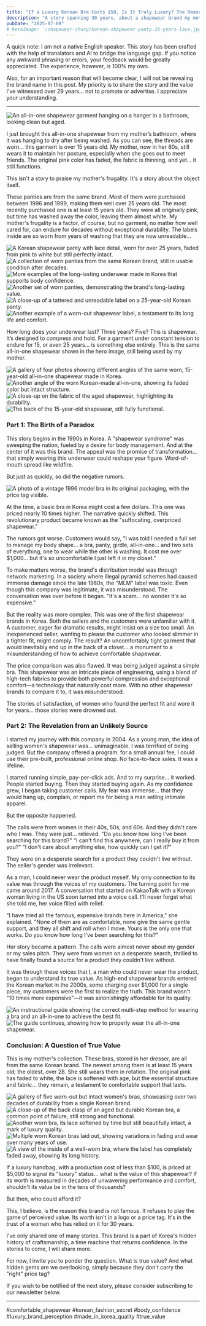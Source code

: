 ```yaml
---
title: "If a Luxury Korean Bra Costs $50, Is It Truly Luxury? The Reason This Brand Is Unknown."
description: "A story spanning 30 years, about a shapewear brand my mother has worn for decades. It's a tale of misunderstood value, market prejudice, and the quiet power of true quality. This is not a product review; it's a piece of history."
pubDate: "2025-07-09"
# heroImage: '/shapewear-story/korean-shapewear-panty-25-years-lace.jpg'
---
```


A quick note: I am not a native English speaker. This story has been crafted with the help of translators and AI to bridge the language gap. If you notice any awkward phrasing or errors, your feedback would be greatly appreciated. The experience, however, is 100% my own.

Also, for an important reason that will become clear, I will not be revealing the brand name in this post. My priority is to share the story and the value I've witnessed over 29 years... not to promote or advertise. I appreciate your understanding.

***

![An all-in-one shapewear garment hanging on a hanger in a bathroom, looking clean but aged.](/shapewear-story/korean-comfortable-shapewear-all-in-one-15-years.jpg "A 15-year-old garment, still in use today.")

I just brought this all-in-one shapewear from my mother’s bathroom, where it was hanging to dry after being washed. As you can see, the threads are worn... this garment is over 15 years old. My mother, now in her 80s, still wears it to maintain her posture, especially when she goes out to meet friends. The original pink color has faded, the fabric is thinning, and yet... it still functions.

This isn't a story to praise my mother's frugality. It's a story about the object itself.

These panties are from the same brand. Most of them were purchased between 1996 and 1999, making them well over 25 years old. The most recently purchased one is at least 15 years old. They were all originally pink, but time has washed away the color, leaving them almost white. My mother's frugality is a factor, of course, but no garment, no matter how well cared for, can endure for decades without exceptional durability. The labels inside are so worn from years of washing that they are now unreadable...

![A Korean shapewear panty with lace detail, worn for over 25 years, faded from pink to white but still perfectly intact.](/shapewear-story/korean-shapewear-panty-25-years-lace.jpg "A 25-year-old panty, a symbol of true value.")
![A collection of worn panties from the same Korean brand, still in usable condition after decades.](/shapewear-story/korean-shapewear-panty-25-years-collection1.jpg "A collection of well-worn comfortable shapewear panties.")
![More examples of the long-lasting underwear made in Korea that supports body confidence.](/shapewear-story/korean-shapewear-panty-25-years-collection2.jpg "Evidence of long-term use and quality craftsmanship made in Korea.")
![Another set of worn panties, demonstrating the brand's long-lasting value.](/shapewear-story/korean-shapewear-panty-25-years-collection3.jpg "The texture of a garment worn for more than two decades.")
![A close-up of a tattered and unreadable label on a 25-year-old Korean panty.](/shapewear-story/worn-korean-panty-label-after-25-years-1.jpg "After 25 years, the tag is illegible, but the product remains.")
![Another example of a worn-out shapewear label, a testament to its long life and comfort.](/shapewear-story/worn-korean-panty-label-after-25-years-2.jpg "The story of quality is told in the wear and tear of the label.")

How long does your underwear last? Three years? Five? This is shapewear. It’s designed to compress and hold. For a garment under constant tension to endure for 15, or even 25 years... is something else entirely. This is the same all-in-one shapewear shown in the hero image, still being used by my mother.

![A gallery of four photos showing different angles of the same worn, 15-year-old all-in-one shapewear made in Korea.](/shapewear-story/worn-korean-all-in-one-shapewear-1.jpg "Visible wear and tear on a 15-year-old piece of comfortable shapewear.")
![Another angle of the worn Korean-made all-in-one, showing its faded color but intact structure.](/shapewear-story/worn-korean-all-in-one-shapewear-2.jpg "A testament to the quality of this luxury shapewear.")
![A close-up on the fabric of the aged shapewear, highlighting its durability.](/shapewear-story/worn-korean-all-in-one-shapewear-3.jpg "The fabric shows its age but not failure, a key feature for body confidence.")
![The back of the 15-year-old shapewear, still fully functional.](/shapewear-story/worn-korean-all-in-one-shapewear-4.jpg "Still providing posture support after more than a decade of use.")

### Part 1: The Birth of a Paradox

This story begins in the 1990s in Korea. A "shapewear syndrome" was sweeping the nation, fueled by a desire for body management. And at the center of it was this brand. The appeal was the promise of transformation... that simply wearing this underwear could reshape your figure. Word-of-mouth spread like wildfire.

But just as quickly, so did the negative rumors.

![A photo of a vintage 1996 model bra in its original packaging, with the price tag visible.](/shapewear-story/vintage-1996-korean-pink-bra-model.jpg "A vintage 1996 model, which I still own.")

At the time, a basic bra in Korea might cost a few dollars. This one was priced nearly 10 times higher. The narrative quickly shifted. This revolutionary product became known as the "suffocating, overpriced shapewear."

The rumors got worse. Customers would say, "I was told I needed a full set to manage my body shape... a bra, panty, girdle, all-in-one... and two sets of everything, one to wear while the other is washing. It cost me over $1,000... but it's so uncomfortable I just left it in my closet."

To make matters worse, the brand's distribution model was through network marketing. In a society where illegal pyramid schemes had caused immense damage since the late 1980s, the "MLM" label was toxic. Even though this company was legitimate, it was misunderstood. The conversation was over before it began. "It's a scam... no wonder it's so expensive."

But the reality was more complex. This was one of the first shapewear brands in Korea. Both the sellers and the customers were unfamiliar with it. A customer, eager for dramatic results, might insist on a size too small. An inexperienced seller, wanting to please the customer who looked slimmer in a tighter fit, might comply. The result? An uncomfortably tight garment that would inevitably end up in the back of a closet... a monument to a misunderstanding of how to achieve comfortable shapewear.

The price comparison was also flawed. It was being judged against a simple bra. This shapewear was an intricate piece of engineering, using a blend of high-tech fabrics to provide both powerful compression and exceptional comfort—a technology that naturally cost more. With no other shapewear brands to compare it to, it was misunderstood.

The stories of satisfaction, of women who found the perfect fit and wore it for years... those stories were drowned out.

### Part 2: The Revelation from an Unlikely Source

I started my journey with this company in 2004. As a young man, the idea of selling women's shapewear was... unimaginable. I was terrified of being judged. But the company offered a program: for a small annual fee, I could use their pre-built, professional online shop. No face-to-face sales. It was a lifeline.

I started running simple, pay-per-click ads. And to my surprise... it worked. People started buying. Then they started buying again. As my confidence grew, I began taking customer calls. My fear was immense... that they would hang up, complain, or report me for being a man selling intimate apparel.

But the opposite happened.

The calls were from women in their 40s, 50s, and 60s. And they didn't care who I was. They were just… relieved.
"Do you know how long I've been searching for this brand?"
"I can't find this anywhere, can I really buy it from you?"
"I don't care about anything else, how quickly can I get it?"

They were on a desperate search for a product they couldn't live without. The seller's gender was irrelevant.

As a man, I could never wear the product myself. My only connection to its value was through the voices of my customers. The turning point for me came around 2017. A conversation that started on KakaoTalk with a Korean woman living in the US soon turned into a voice call. I'll never forget what she told me, her voice filled with relief.

"I have tried all the famous, expensive brands here in America," she explained. "None of them are as comfortable, none give the same gentle support, and they all shift and roll when I move. Yours is the only one that works. Do you know how long I've been searching for this?"

Her story became a pattern. The calls were almost never about my gender or my sales pitch. They were from women on a desperate search, thrilled to have finally found a source for a product they couldn't live without.

It was through these voices that I, a man who could never wear the product, began to understand its true value. As high-end shapewear brands entered the Korean market in the 2000s, some charging over $1,000 for a single piece, my customers were the first to realize the truth. This brand wasn't "10 times more expensive"—it was astonishingly affordable for its quality.

![An instructional guide showing the correct multi-step method for wearing a bra and an all-in-one to achieve the best fit.](/shapewear-story/how-to-wear-korean-comfortable-shapewear-bra.jpg "The correct wearing method for the bra.")
![The guide continues, showing how to properly wear the all-in-one shapewear.](/shapewear-story/how-to-wear-korean-all-in-one-body-confidence.jpg "The correct wearing method for the all-in-one.")

### Conclusion: A Question of True Value

This is my mother's collection. These bras, stored in her dresser, are all from the same Korean brand. The newest among them is at least 15 years old; the oldest, over 28. She still wears them in rotation. The original pink has faded to white, the lace is softened with age, but the essential structure and fabric... they remain, a testament to comfortable support that lasts.

![A gallery of five worn-out but intact women's bras, showcasing over two decades of durability from a single Korean brand.](/shapewear-story/durable-korean-luxury-bra-28-years-1.jpg "A collection of Korean bras, some over 25 years old, demonstrating long-lasting quality.")
![A close-up of the back clasp of an aged but durable Korean bra, a common point of failure, still strong and functional.](/shapewear-story/durable-korean-luxury-bra-28-years-2.jpg "The clasp, a testament to the durable construction of this comfortable shapewear.")
![Another worn bra, its lace softened by time but still beautifully intact, a mark of luxury quality.](/shapewear-story/durable-korean-luxury-bra-28-years-3.jpg "High-end lingerie quality that endures for decades.")
![Multiple worn Korean bras laid out, showing variations in fading and wear over many years of use.](/shapewear-story/durable-korean-luxury-bra-28-years-4.jpg "A visual history of a brand's commitment to comfortable, durable shapewear.")
![A view of the inside of a well-worn bra, where the label has completely faded away, showing its long history.](/shapewear-story/durable-korean-luxury-bra-28-years-5.jpg "The quality remains long after the label has disappeared.")

If a luxury handbag, with a production cost of less than $100, is priced at $5,000 to signal its "luxury" status... what is the value of this shapewear? If its worth is measured in decades of unwavering performance and comfort, shouldn't its value be in the tens of thousands?

But then, who could afford it?

This, I believe, is the reason this brand is not famous. It refuses to play the game of perceived value. Its worth isn't in a logo or a price tag. It's in the trust of a woman who has relied on it for 30 years.

I've only shared one of many stories. This brand is a part of Korea's hidden history of craftsmanship, a time machine that returns confidence. In the stories to come, I will share more.

For now, I invite you to ponder the question. What is true value? And what hidden gems are we overlooking, simply because they don't carry the "right" price tag?

If you wish to be notified of the next story, please consider subscribing to our newsletter below.

***
#comfortable_shapewear #korean_fashion_secret #body_confidence #luxury_brand_perception #made_in_korea_quality #true_value